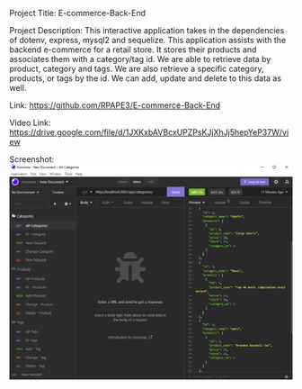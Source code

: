 Project Title: E-commerce-Back-End

Project Description: This interactive application takes in the dependencies of dotenv, express, mysql2 and sequelize. This application assists with the backend e-commerce for a retail store. It stores their products and associates them with a category/tag id. We are able to retrieve data by product, category and tags. We are also retrieve a specific category, products, or tags by the id. We can add, update and delete to this data as well.  
 
 Link: https://github.com/RPAPE3/E-commerce-Back-End

 Video Link: https://drive.google.com/file/d/1JXKxbAVBcxUPZPsKJjXhJj5hepYeP37W/view
 

Screenshot: 
![Screenshot](./images/E-commerce%20Screenshot.png)